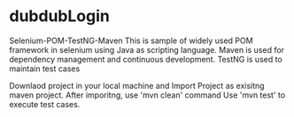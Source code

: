 # dubdubLogin

Selenium-POM-TestNG-Maven
This is sample of widely used POM framework in selenium using Java as scripting language. Maven is used for dependency management and continuous development. TestNG is used to maintain test cases

Downlaod project in your local machine and Import Project as exisitng maven project. After imporitng, use 'mvn clean' command Use 'mvn test' to execute test cases.
